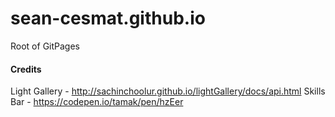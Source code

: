 # sean-cesmat.github.io
Root of GitPages

#### Credits
Light Gallery - http://sachinchoolur.github.io/lightGallery/docs/api.html
Skills Bar - https://codepen.io/tamak/pen/hzEer

